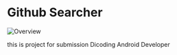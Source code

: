 # Github Searcher

![Overview](https://https://raw.githubusercontent.com/dicka88/github-searcher/master/preview/overview.png)

this is project for submission Dicoding Android Developer
